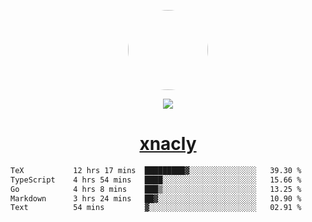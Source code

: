 <p align="center">
  <img style="border-radius: 100px" width="128" height="128" src="https://avatars.githubusercontent.com/u/47723417?v=4"/>
</p>
<p align="center">
  <img src="https://komarev.com/ghpvc/?username=xnacly&&style=flat-square"/>
</p>

<h1 align="center"><a href="https://xnacly.me"> xnacly</a> </h1>

<!--START_SECTION:waka-->

```txt
TeX           12 hrs 17 mins  █████████▓░░░░░░░░░░░░░░░   39.30 %
TypeScript    4 hrs 54 mins   ████░░░░░░░░░░░░░░░░░░░░░   15.66 %
Go            4 hrs 8 mins    ███▒░░░░░░░░░░░░░░░░░░░░░   13.25 %
Markdown      3 hrs 24 mins   ██▓░░░░░░░░░░░░░░░░░░░░░░   10.90 %
Text          54 mins         ▓░░░░░░░░░░░░░░░░░░░░░░░░   02.91 %
```

<!--END_SECTION:waka-->
